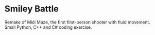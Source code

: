 # Smiley Battle
Remake of Midi Maze, the first first-person shooter with fluid movement. Small Python, C++ and C# coding exercise.
